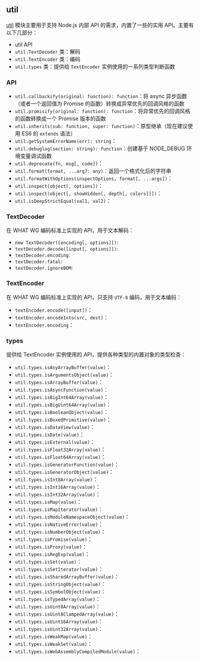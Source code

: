 ## util

[util](http://nodejs.cn/api/util.html) 模块主要用于支持 Node.js 内部 API 的需求，内置了一些的实用 API。主要有以下几部分：

+ util API
+ `util.TextDecoder` 类：解码
+ `util.TextEncoder` 类：编码
+ `util.types` 类：提供给 `TextEncoder` 实例使用的一系列类型判断函数 


### API

+ `util.callbackify(original: function): function`：将 async 异步函数（或者一个返回值为 Promise 的函数）转换成异常优先的回调风格的函数
+ `util.promisify(original: function): function`：将异常优先的回调风格的函数转换成一个 Promise 版本的函数
+ `util.inherits(sub: function, super: function)`：原型继承（现在建议使用 ES6 的 `extends` 语法）
+ `util.getSystemErrorName(err): string`：
+ `util.debuglog(section: string): function`：创建基于 NODE_DEBUG 环境变量调试函数
+ `util.deprecate(fn, msg[, code])`：
+ `util.format(format, ...arg?: any)`：返回一个格式化后的字符串
+ `util.formatWithOptions(inspectOptions, format[, ...args])`：
+ `util.inspect(object[, options])`：
+ `util.inspect(object[, showHidden[, depth[, colors]]])`：
+ `util.isDeepStrictEqual(val1, val2)`：


### TextDecoder

在 WHAT WG 编码标准上实现的 API，用于文本解码：

+ `new TextDecoder([encoding[, options]])`:
+ `textDecoder.decode([input[, options]])`:
+ `textDecoder.encoding`:
+ `textDecoder.fatal`:
+ `textDecoder.ignoreBOM`:


### TextEncoder

在 WHAT WG 编码标准上实现的 API，只支持 `UTF-8` 编码，用于文本编码：

+ `textEncoder.encode([input])`：
+ `textEncoder.encodeInto(src, dest)`：
+ `textEncoder.encoding`：


### types

提供给 TextEncoder 实例使用的 API，提供各种类型的内置对象的类型检查：

+ `util.types.isAnyArrayBuffer(value)`：
+ `util.types.isArgumentsObject(value)`：
+ `util.types.isArrayBuffer(value)`：
+ `util.types.isAsyncFunction(value)`：
+ `util.types.isBigInt64Array(value)`：
+ `util.types.isBigUint64Array(value)`：
+ `util.types.isBooleanObject(value)`：
+ `util.types.isBoxedPrimitive(value)`：
+ `util.types.isDataView(value)`：
+ `util.types.isDate(value)`：
+ `util.types.isExternal(value)`：
+ `util.types.isFloat32Array(value)`：
+ `util.types.isFloat64Array(value)`：
+ `util.types.isGeneratorFunction(value)`：
+ `util.types.isGeneratorObject(value)`：
+ `util.types.isInt8Array(value)`：
+ `util.types.isInt16Array(value)`：
+ `util.types.isInt32Array(value)`：
+ `util.types.isMap(value)`：
+ `util.types.isMapIterator(value)`：
+ `util.types.isModuleNamespaceObject(value)`：
+ `util.types.isNativeError(value)`：
+ `util.types.isNumberObject(value)`：
+ `util.types.isPromise(value)`：
+ `util.types.isProxy(value)`：
+ `util.types.isRegExp(value)`：
+ `util.types.isSet(value)`：
+ `util.types.isSetIterator(value)`：
+ `util.types.isSharedArrayBuffer(value)`：
+ `util.types.isStringObject(value)`：
+ `util.types.isSymbolObject(value)`：
+ `util.types.isTypedArray(value)`：
+ `util.types.isUint8Array(value)`：
+ `util.types.isUint8ClampedArray(value)`：
+ `util.types.isUint16Array(value)`：
+ `util.types.isUint32Array(value)`：
+ `util.types.isWeakMap(value)`：
+ `util.types.isWeakSet(value)`：
+ `util.types.isWebAssemblyCompiledModule(value)`：


